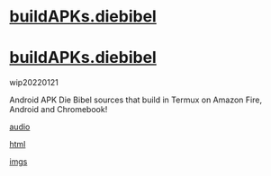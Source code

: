 # [buildAPKs.diebibel](https://github.com/SDRausty/buildAPKs.diebibel)
# [buildAPKs.diebibel](https://sdrausty.github.io/buildAPKs.diebibel)

wip20220121

Android APK Die Bibel sources that build in Termux on Amazon Fire, Android and Chromebook!

[audio](https://sdrausty.github.io/buildAPKs.diebibel/html/audio/)

[html](https://sdrausty.github.io/buildAPKs.diebibel/html/)

[imgs](https://sdrausty.github.io/buildAPKs.diebibel/html/imgs/)

